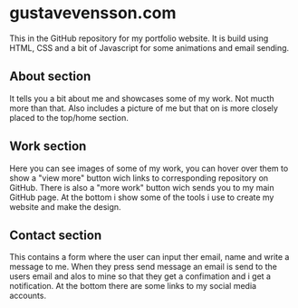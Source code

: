 # gustavevensson.com
This in the GitHub repository for my portfolio website.
It is build using HTML, CSS and a bit of Javascript for some animations
and email sending.

## About section
It tells you a bit about me and showcases some of my work.
Not mucth more than that. Also includes a picture of me but that on is more closely placed to the top/home section.

## Work section
Here you can see images of some of my work, you can hover over them to show a "view more" button wich links to corresponding
repository on GitHub. There is also a "more work" button wich sends you to my main GitHub page. 
At the bottom i show some of the tools i use to create my website and make the design.

## Contact section
This contains a form where the user can input ther email, name and write a message to me. When they press send message
an email is send to the users email and alos to mine so that they get a confimation and i get a notification.
At the bottom there are some links to my social media accounts.


